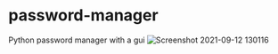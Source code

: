# password-manager
Python password manager with a gui
![Screenshot 2021-09-12 130116](https://user-images.githubusercontent.com/81757363/132987048-2a4ee337-b4f0-48a7-a525-50f02bb715e4.png)
